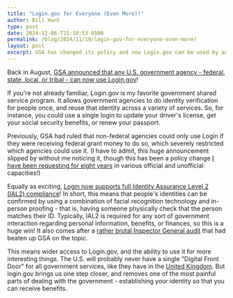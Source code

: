 ```yaml
---
title: "Login.gov for Everyone (Even More)!"
author: Bill Hunt
type: post
date: 2024-12-06-T15:10:53-0500
permalink: /blog/2024/11/19/login-gov-for-everyone-even-more/
layout: post
excerpt: GSA has changed its policy and now Login.gov can be used by any U.S. government agency - federal, state, local, or tribal!
---
```


Back in August, [GSA announced that any U.S. government agency - federal, state, local, or tribal - can now use Login.gov](https://www.gsa.gov/blog/2024/08/26/gsas-logingov-expands-services-into-states)!

If you're not already familiar, Login.gov is my favorite government shared service program. It allows government agencies to do identity verification for people once, and reuse that identity across a variety of services. So, for instance, you could use a single login to update your driver's license, get your social security benefits, or renew your passport.

Previously, GSA had ruled that non-federal agencies could only use Login if they were receiving federal grant money to do so, which severely restricted which agencies could use it. (I have to admit, this huge announcement slipped by without me noticing it, though this has been a policy change [I have been requesting for eight years](/blog/2021/02/18/login-gov-for-everyone/) in various official and unofficial capacities!)

Equally as exciting, [Login now supports full Identity Assurance Level 2 (IAL2) compliance](https://www.gsa.gov/about-us/newsroom/news-releases/gsas-logingov-announces-certification-of-ial2-10092024)! In short, this means that people's identities can be confirmed by using a combination of facial recognition technology and in-person proofing - that is, having someone physically check that the person matches their ID. Typically, IAL2 is required for any sort of government interaction regarding personal information, benefits, or finances, so this is a huge win! It also comes after a [rather brutal Inspector General audit](https://www.gsaig.gov/content/gsa-misled-customers-logingovs-compliance-digital-identity-standards) that had beaten up GSA on the topic.

This means wider access to Login.gov, and the ability to use it for more interesting things. The U.S. will probably never have a single "Digital Front Door" for all government services, like they have in the [United Kingdom](https://gov.uk). But login.gov brings us one step closer, and removes one of the most painful parts of dealing with the government - establishing your identity so that you can receive benefits.

